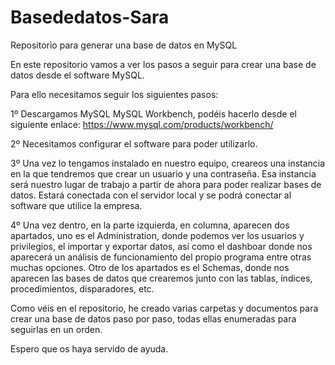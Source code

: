 # Basededatos-Sara
Repositorio para generar una base de datos en MySQL

En este repositorio vamos a ver los pasos a seguir para crear una base de datos desde el software MySQL.

Para ello necesitamos seguir los siguientes pasos:

1º Descargamos MySQL MySQL Workbench, podéis hacerlo desde el siguiente enlace: https://www.mysql.com/products/workbench/

2º Necesitamos configurar el software para poder utilizarlo.

3º Una vez lo tengamos instalado en nuestro equipo, creareos una instancia en la que tendremos que crear un usuario y una contraseña. Esa instancia será nuestro lugar de trabajo a partir de ahora para poder realizar bases de datos. Estará conectada con el servidor local y se podrá conectar al software que utilice la empresa.

4º Una vez dentro, en la parte izquierda, en columna, aparecen dos apartados, uno es el Administration, donde podemos ver los usuarios y privilegios, el importar y exportar datos, así como el dashboar donde nos aparecerá un análisis de funcionamiento del propio programa entre otras muchas opciones. Otro de los apartados es el Schemas, donde nos aparecen las bases de datos que crearemos junto con las tablas, índices, procedimientos, disparadores, etc. 


Como véis en el repositorio, he creado varias carpetas y documentos para crear una base de datos paso por paso, todas ellas enumeradas para seguirlas en un orden.

Espero que os haya servido de ayuda.

